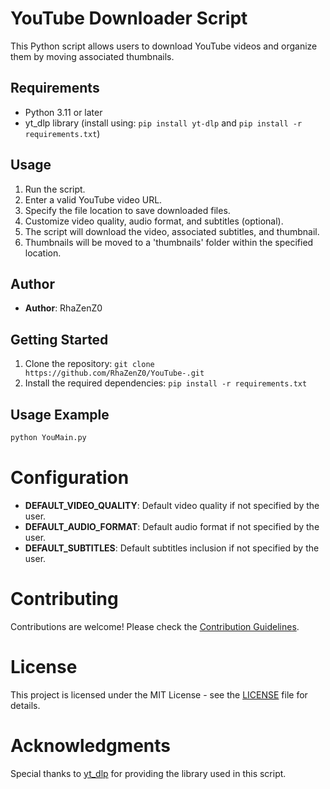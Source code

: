 # YouTube Downloader Script

This Python script allows users to download YouTube videos and organize them by moving associated thumbnails.

## Requirements

- Python 3.11 or later
- yt_dlp library (install using: `pip install yt-dlp` and `pip install -r requirements.txt`)

## Usage

1. Run the script.
2. Enter a valid YouTube video URL.
3. Specify the file location to save downloaded files.
4. Customize video quality, audio format, and subtitles (optional).
5. The script will download the video, associated subtitles, and thumbnail.
6. Thumbnails will be moved to a 'thumbnails' folder within the specified location.

## Author

- **Author**: RhaZenZ0

## Getting Started

1. Clone the repository: `git clone https://github.com/RhaZenZ0/YouTube-.git`
2. Install the required dependencies: `pip install -r requirements.txt`

## Usage Example

```bash
python YouMain.py
```

# Configuration

- **DEFAULT_VIDEO_QUALITY**: Default video quality if not specified by the user.
- **DEFAULT_AUDIO_FORMAT**: Default audio format if not specified by the user.
- **DEFAULT_SUBTITLES**: Default subtitles inclusion if not specified by the user.

# Contributing

Contributions are welcome! Please check the [Contribution Guidelines](CONTRIBUTING.md).

# License

This project is licensed under the MIT License - see the [LICENSE](LICENSE.md) file for details.

# Acknowledgments

Special thanks to [yt_dlp](https://github.com/yt-dlp/yt-dlp) for providing the library used in this script.